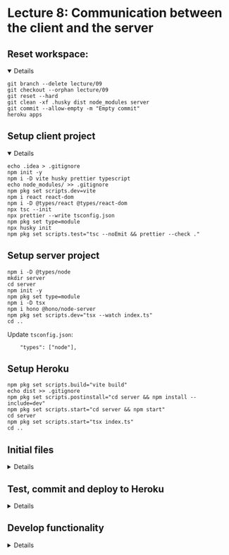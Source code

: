 # Lecture 8: Communication between the client and the server

## Reset workspace:

<details open>

```shell
git branch --delete lecture/09
git checkout --orphan lecture/09
git reset --hard
git clean -xf .husky dist node_modules server
git commit --allow-empty -m "Empty commit"
heroku apps

```

</details>

## Setup client project

<details open>

```shell
echo .idea > .gitignore
npm init -y
npm i -D vite husky prettier typescript
echo node_modules/ >> .gitignore
npm pkg set scripts.dev=vite
npm i react react-dom
npm i -D @types/react @types/react-dom
npx tsc --init
npx prettier --write tsconfig.json
npm pkg set type=module
npx husky init
npm pkg set scripts.test="tsc --noEmit && prettier --check ."

```

## Setup server project

```shell
npm i -D @types/node
mkdir server
cd server
npm init -y
npm pkg set type=module
npm i -D tsx
npm i hono @hono/node-server
npm pkg set scripts.dev="tsx --watch index.ts"
cd ..

```

Update `tsconfig.json`:

```
    "types": ["node"],
```

## Setup Heroku

```shell
npm pkg set scripts.build="vite build"
echo dist >> .gitignore
npm pkg set scripts.postinstall="cd server && npm install --include=dev"
npm pkg set scripts.start="cd server && npm start"
cd server
npm pkg set scripts.start="tsx index.ts"
cd ..

```

</details>

## Initial files

<details>

### `index.html`

```html
<html lang="en">
  <head>
    <meta charset="UTF-8" />
    <meta name="viewport" content="width=device-width, initial-scale=1" />
    <title>Task Manager</title>
  </head>
  <body>
    <div id="app"></div>
  </body>
  <script src="src/main.tsx" type="module"></script>
</html>
```

### `src/main.tsx`

```tsx
import { createRoot } from "react-dom/client";

function Application() {
  return <h1>Hello World</h1>;
}

createRoot(document.getElementById("app")!).render(<Application />);
```

### `server/index.ts`

```ts
import { Hono } from "hono";
import { serve } from "@hono/node-server";
import { serveStatic } from "@hono/node-server/serve-static";

const app = new Hono();

const port = process.env.PORT || "3000";
serve({ fetch: app.fetch, port: parseInt(port) });

app.get("*", serveStatic({ root: "../dist" }));
```

</details>

## Test, commit and deploy to Heroku

<details>

1. Test: `npm run build && npm start` and open http://localhost:3000
2. Commit: `git add . && git commit -m "Initial project"`
3. Check git remotes: `git remote -v`
4. Create app definition on Heroku: `heroku apps:create `
5. Deploy to heroku: `git push heroku HEAD:main`
6. Check `heroku apps:open`

</details>

## Develop functionality

<details>

### Simplify development

```shell
npm i -D concurrently
npm pkg set scripts.dev="concurrently vite npm:dev:server"
npm pkg set scripts.dev:server="cd server && npm run dev"
git add package.json package-lock.json
```

Start developing with `npm run dev`

### Fetch from the server

```tsx
function Application() {
  const [tasks, setTasks] = useState([
    { description: "Fetch data from server", completed: false },
  ]);

  async function loadTasks() {
    const res = await fetch("/api/tasks");
    setTasks(await res.json());
  }

  useEffect(() => {
    loadTasks();
  }, []);

  return (
    <>
      <h1>Tasks</h1>
      {tasks.map(({ description, completed }) => (
        <li>
          <input type={"checkbox"} checked={completed} /> {description}
        </li>
      ))}
    </>
  );
}
```

### `vite.config.ts`

```ts
import { defineConfig } from "vite";

export default defineConfig({
  server: { proxy: { "/api": "http://localhost:3000" } },
});
```

### Server responds

```ts
const tasks = [
  { description: "Fetch data from server", complete: true },
  { description: "Deal with slow server", complete: false },
  { description: "Deal with errors from server", complete: false },
];

app.get("/api/tasks", (c) => c.json(tasks));
```

## Server uses Mongodb

### Run Mongodb in Docker Desktop

1. Download [Docker Desktop](https://docs.docker.com/desktop/)
2. Create a docker compose file to start Mongodb

```yaml
services:
  mongo:
    image: mongo
    ports:
      - "27017:27017"
```

### Save data and retrieve in mongodb in `server/index.ts`

1. `cd server`
2. `npm i mongodb`
3. Implement the `/api/tasks` endpoints with MongoDB

```ts
const MONGODB_URL = process.env.MONGODB_URL || "mongodb://localhost:27017/";

const client = new MongoClient(MONGODB_URL);
const connection = await client.connect();
const taskDb = connection.db("task_application");

app.get("/api/tasks", async (c) => {
  return c.json(await taskDb.collection("tasks").find().toArray());
});
app.post("/api/tasks", async (c) => {
  const { description, completed } = await c.req.json();
  const task = { description, completed };
  await taskDb.collection("tasks").insertOne(task);
  return c.newResponse(null, 204);
});
```

</details>

